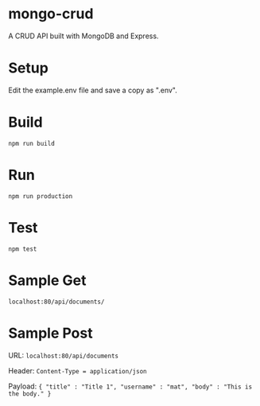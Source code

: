 # mongo-crud

A CRUD API built with MongoDB and Express.

# Setup

Edit the example.env file and save a copy as ".env".

# Build

`npm run build`

# Run

`npm run production`

# Test

`npm test`



# Sample Get 

`localhost:80/api/documents/`

# Sample Post

URL:
`localhost:80/api/documents`

Header:
`Content-Type = application/json`

Payload:
`{
    "title" : "Title 1",
    "username" : "mat",
    "body" : "This is the body."
}`
